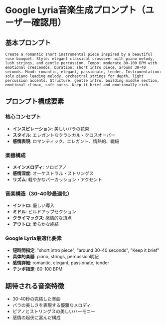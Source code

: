 # Google Lyria音楽生成プロンプト（ユーザー確認用）

## 基本プロンプト
```
Create a romantic short instrumental piece inspired by a beautiful rose bouquet. Style: elegant classical crossover with piano melody, lush strings, and gentle percussion. Tempo: moderate 80-100 BPM with emotional crescendos. Duration: short intro piece, around 30-40 seconds. Mood: romantic, elegant, passionate, tender. Instrumentation: solo piano leading melody, orchestral strings for depth, light percussion accents. Structure: gentle intro, building middle section, emotional climax, soft outro. Keep it brief and emotionally rich.
```

## プロンプト構成要素

### 核心コンセプト
- **インスピレーション**: 美しいバラの花束
- **スタイル**: エレガントなクラシカル・クロスオーバー
- **感情表現**: ロマンティック、エレガント、情熱的、繊細

### 楽器構成
- **メインメロディ**: ソロピアノ
- **感情深度**: オーケストラル・ストリングス
- **リズム**: 軽やかなパーカッション・アクセント

### 音楽構造（30-40秒最適化）
- **イントロ**: 優しい導入
- **ミドル**: ビルドアップセクション  
- **クライマックス**: 感情的な頂点
- **アウトロ**: 柔らかな終結

### Google Lyria最適化要素
- **短時間指定**: "short intro piece", "around 30-40 seconds", "Keep it brief"
- **具体的楽器**: piano, strings, percussion明記
- **感情詳細**: romantic, elegant, passionate, tender
- **テンポ指定**: 80-100 BPM

## 期待される音楽特徴
- 30-40秒の完結した楽曲
- バラの美しさを表現する優雅なメロディ
- ピアノとストリングスの美しいハーモニー
- 感情の起伏に富んだ構成